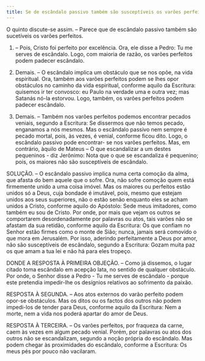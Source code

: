 ```yaml
---
title: Se de escândalo passivo também são susceptíveis os varões perfeitos
---
```


O quinto discute-se assim. – Parece que de escândalo passivo também são sucetíveis os varões perfeitos.  

1. – Pois, Cristo foi perfeito por excelência. Ora, ele disse a Pedro: Tu me serves de escândalo. Logo, com maioria de razão, os varões perfeitos podem padecer escândalo.  

2. Demais. – O escândalo implica um obstáculo que se nos opõe, na vida espiritual. Ora, também aos varões perfeitos podem se lhes opor obstáculos no caminho da vida espiritual, conforme aquilo da Escritura: quisemos ir ter convosco: eu Paulo na verdade uma e outra vez; mas Satanás nó-la estorvou. Logo, também, os varões perfeitos podem padecer escândalo.  

3. Demais. – Também nos varões perfeitos podemos encontrar pecados veniais, segundo a Escritura: Se dissermos que não temos pecado, enganamos a nós mesmos. Mas o escândalo passivo nem sempre é pecado mortal, pois, às vezes, é venial, conforme ficou dito. Logo, o escândalo passivo pode encontrar- se nos varões perfeitos.  Mas, em contrário, àquilo de Mateus – O que escandalizar a um destes pequeninos - diz Jerônimo: Nota que o que se escandaliza é pequenino; pois, os maiores não são susceptíveis de escândalo.  

SOLUÇÃO. – O escândalo passivo implica numa certa comoção da alma, que afasta do bem aquele que o sofre. Ora, não sofre comoção quem está firmemente unido a uma coisa imóvel. Mas os maiores ou perfeitos estão unidos só a Deus, cuja bondade é imutável, pois, mesmo que estejam unidos aos seus superiores, não o estão senão enquanto eles se acham unidos a Cristo, conforme aquilo do Apóstolo: Sede meus imitadores, como também eu sou de Cristo. Por onde, por mais que vejam os outros se comportarem desordenadamente por palavras ou atos, tais varões não se afastam da sua retidão, conforme aquilo da Escritura: Os que confiam no Senhor estão firmes como o monte de Sião; nunca, jamais será comovido o que mora em Jerusalém. Por isso, aderindo perfeitamente a Deus por amor, não são susceptíveis de escândalo, segundo a Escritura: Gozam muita paz os que amam a tua lei e não há para eles tropeço.  

DONDE A RESPOSTA À PRIMEIRA OBJEÇÃO. – Como já dissemos, o lugar citado toma escândalo em acepção lata, no sentido de qualquer obstáculo. Por onde, o Senhor disse a Pedro - Tu me serves de escândalo - porque este pretendia impedir-lhe os desígnios relativos ao sofrimento da paixão.  

RESPOSTA À SEGUNDA. – Aos atos externos do varão perfeito podem opor-se obstáculos. Mas os ditos ou os factos dos outros não podem impedi-los de tender para Deus, conforme aquilo da Escritura: Nem a morte, nem a vida nos poderá apartar do amor de Deus.  

RESPOSTA À TERCEIRA. – Os varões perfeitos, por fraqueza da carne, caem às vezes em algum pecado venial. Porém, por palavras ou atos dos outros não se escandalizam, segundo a noção própria do escândalo. Mas podem chegar às proximidades do escândalo, conforme a Escritura: Os meus pés por pouco não vacilaram.